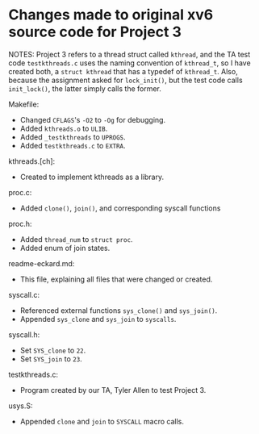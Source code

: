 Changes made to original xv6 source code for Project 3
===

NOTES:
Project 3 refers to a thread struct called `kthread`, and the TA test
code `testkthreads.c` uses the naming convention of `kthread_t`, so I
have created both, a `struct kthread` that has a typedef of
`kthread_t`.  Also, because the assignment asked for `lock_init()`,
but the test code calls `init_lock()`, the latter simply calls the former.

Makefile:
- Changed `CFLAGS`'s `-O2` to `-Og` for debugging.
- Added `kthreads.o` to `ULIB`.
- Added `_testkthreads` to `UPROGS`.
- Added `testkthreads.c` to `EXTRA`.

kthreads.[ch]:
- Created to implement kthreads as a library.

proc.c:
- Added `clone()`, `join()`, and corresponding syscall functions

proc.h:
- Added `thread_num` to `struct proc`.
- Added enum of join states.

readme-eckard.md:
- This file, explaining all files that were changed or created.

syscall.c:
- Referenced external functions `sys_clone()` and `sys_join()`.
- Appended `sys_clone` and `sys_join` to `syscalls`.

syscall.h:
- Set `SYS_clone` to `22`.
- Set `SYS_join` to `23`.

testkthreads.c:
- Program created by our TA, Tyler Allen to test Project 3.

usys.S:
- Appended `clone` and `join` to `SYSCALL` macro calls.
